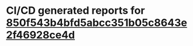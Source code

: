 # CI/CD generated reports for [850f543b4bfd5abcc351b05c8643e2f46928ce4d](https://github.com/hydephp/develop/commit/850f543b4bfd5abcc351b05c8643e2f46928ce4d)
